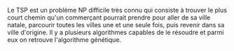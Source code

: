 Le TSP est un problème NP difficile très connu qui consiste à trouver le plus court chemin qu'un commerçant pourrait prendre pour aller de sa ville natale,
parcourir toutes les villes une et une seule fois, puis revenir dans sa ville d'origine. Il y a plusieurs algorithmes capables de le résoudre et parmi eux on retrouve l'algorithme génétique.

